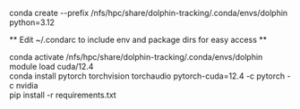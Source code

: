 conda create --prefix /nfs/hpc/share/dolphin-tracking/.conda/envs/dolphin python=3.12 

** Edit ~/.condarc to include env and package dirs for easy access **

conda activate /nfs/hpc/share/dolphin-tracking/.conda/envs/dolphin \
module load cuda/12.4 \
conda install pytorch torchvision torchaudio pytorch-cuda=12.4 -c pytorch -c nvidia \
pip install -r requirements.txt 
